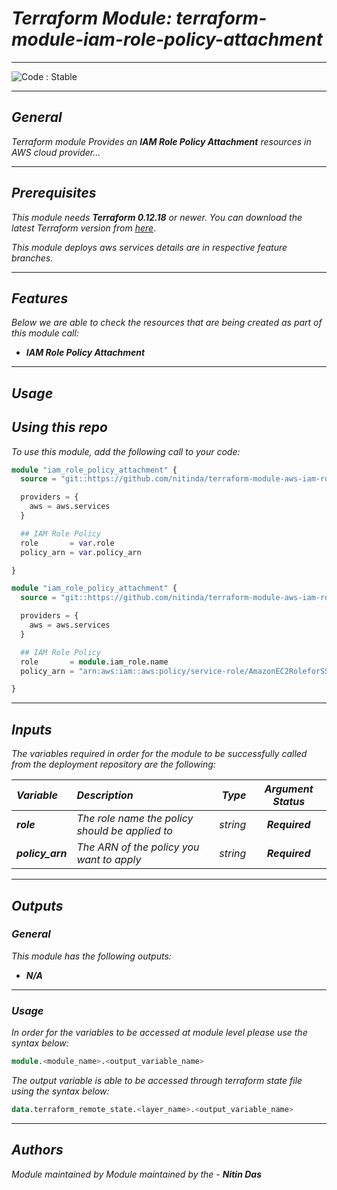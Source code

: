 # _Terraform Module: terraform-module-iam-role-policy-attachment_

<!--BEGIN STABILITY BANNER-->
---

![_Code : Stable_](https://img.shields.io/badge/Code-Stable-brightgreen?style=for-the-badge&logo=github)

>

---
<!--END STABILITY BANNER-->


## _General_

_Terraform module Provides an_ **_IAM Role Policy Attachment_** _resources in AWS cloud provider..._

---


## _Prerequisites_

_This module needs_ **_Terraform 0.12.18_** _or newer._
_You can download the latest Terraform version from_ [_here_](https://www.terraform.io/downloads.html).

_This module deploys aws services details are in respective feature branches._

---

## _Features_

_Below we are able to check the resources that are being created as part of this module call:_

* **_IAM Role Policy Attachment_**


---

## _Usage_

## _Using this repo_

_To use this module, add the following call to your code:_

```tf
module "iam_role_policy_attachment" {
  source = "git::https://github.com/nitinda/terraform-module-aws-iam-role-policy-attachment.git?ref=master"

  providers = {
    aws = aws.services
  }

  ## IAM Role Policy
  role       = var.role
  policy_arn = var.policy_arn

}
```

```tf
module "iam_role_policy_attachment" {
  source = "git::https://github.com/nitinda/terraform-module-aws-iam-role-policy-attachment.git?ref=master"

  providers = {
    aws = aws.services
  }

  ## IAM Role Policy
  role       = module.iam_role.name
  policy_arn = "arn:aws:iam::aws:policy/service-role/AmazonEC2RoleforSSM"

}
```
---

## _Inputs_

_The variables required in order for the module to be successfully called from the deployment repository are the following:_

|**_Variable_** | **_Description_** | **_Type_** | **_Argument Status_** |
|:----|:----|-----:|:---:|
| **_role_** | _The role name the policy should be applied to_ | _string_ | **_Required_** |
| **_policy\_arn_** | _The ARN of the policy you want to apply_ | _string_ | **_Required_** |


---

## _Outputs_

### _General_

_This module has the following outputs:_

* **_N/A_**


---

### _Usage_

_In order for the variables to be accessed at module level please use the syntax below:_

```tf
module.<module_name>.<output_variable_name>
```


_The output variable is able to be accessed through terraform state file using the syntax below:_

```tf
data.terraform_remote_state.<layer_name>.<output_variable_name>
```

---

## _Authors_

_Module maintained by Module maintained by the -_ **_Nitin Das_**
